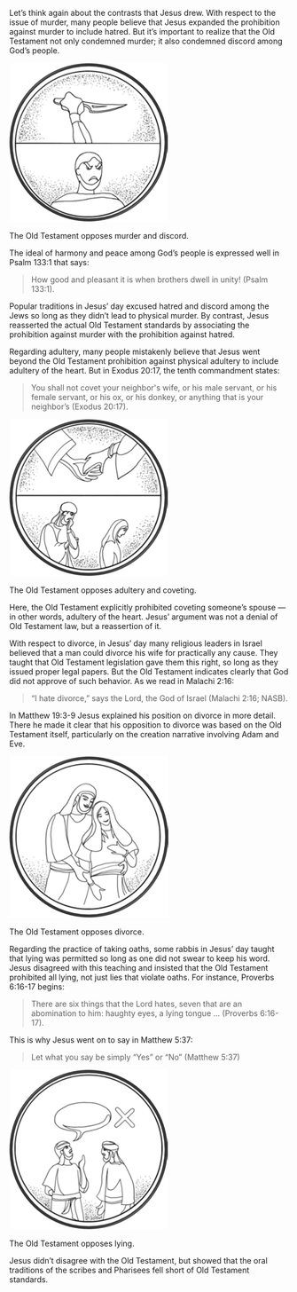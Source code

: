 Let’s think again about the contrasts that Jesus drew. With respect to the issue of murder, many people believe that Jesus expanded the prohibition against murder to include hatred. But it’s important to realize that the Old Testament not only condemned murder; it also condemned discord among God’s people.

![1.1.1.manuscript.pic3](https://github.com/thirdmill/images/raw/main/1.1.1.manuscript.pic3.png)

The Old Testament opposes murder and discord.

The ideal of harmony and peace among God’s people is expressed well in Psalm 133:1 that says:

> How good and pleasant it is when brothers dwell in unity! (Psalm 133:1).

Popular traditions in Jesus’ day excused hatred and discord among the Jews so long as they didn’t lead to physical murder. By contrast, Jesus reasserted the actual Old Testament standards by associating the prohibition against murder with the prohibition against hatred.

Regarding adultery, many people mistakenly believe that Jesus went beyond the Old Testament prohibition against physical adultery to include adultery of the heart. But in Exodus 20:17, the tenth commandment states:

> You shall not covet your neighbor's wife, or his male servant, or his female servant, or his ox, or his donkey, or anything that is your neighbor’s (Exodus 20:17).

![1.1.1.manuscript.pic4](https://github.com/thirdmill/images/raw/main/1.1.1.manuscript.pic4.png)

The Old Testament opposes adultery and coveting.

Here, the Old Testament explicitly prohibited coveting someone’s spouse — in other words, adultery of the heart. Jesus’ argument was not a denial of Old Testament law, but a reassertion of it.

With respect to divorce, in Jesus’ day many religious leaders in Israel believed that a man could divorce his wife for practically any cause. They taught that Old Testament legislation gave them this right, so long as they issued proper legal papers. But the Old Testament indicates clearly that God did not approve of such behavior. As we read in Malachi 2:16:

> “I hate divorce,” says the Lord, the God of Israel (Malachi 2:16; NASB).

In Matthew 19:3-9 Jesus explained his position on divorce in more detail. There he made it clear that his opposition to divorce was based on the Old Testament itself, particularly on the creation narrative involving Adam and Eve.

![1.1.1.manuscript.pic5](https://github.com/thirdmill/images/raw/main/1.1.1.manuscript.pic5.png)

The Old Testament opposes divorce.

Regarding the practice of taking oaths, some rabbis in Jesus’ day taught that lying was permitted so long as one did not swear to keep his word. Jesus disagreed with this teaching and insisted that the Old Testament prohibited all lying, not just lies that violate oaths. For instance, Proverbs 6:16-17 begins:

> There are six things that the Lord hates, seven that are an abomination to him: haughty eyes, a lying tongue … (Proverbs 6:16-17).

This is why Jesus went on to say in Matthew 5:37:

> Let what you say be simply “Yes” or “No” (Matthew 5:37)

![1.1.1.manuscript.pic6](https://github.com/thirdmill/images/raw/main/1.1.1.manuscript.pic6.png)

The Old Testament opposes lying.

Jesus didn’t disagree with the Old Testament, but showed that the oral traditions of the scribes and Pharisees fell short of Old Testament standards.
